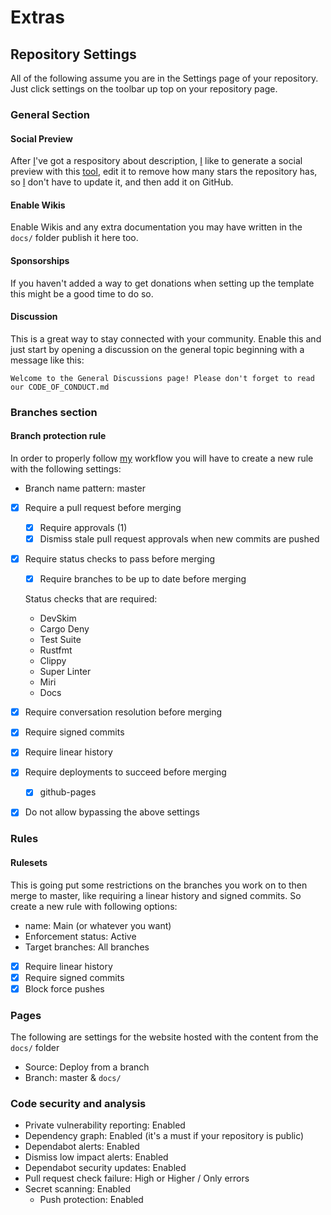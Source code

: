 # Extras

## Repository Settings

All of the following assume you are in the Settings page of your repository.
Just click settings on the toolbar up top on your repository page.

### General Section

#### Social Preview

After [I](https://github.com/Obscurely)'ve got a respository about description,
[I](https://github.com/Obscurely) like to generate a social preview with this
[tool](https://www.bannerbear.com/demos/github-social-preview-generator-tool/),
edit it to remove how many stars the repository has, so
[I](https://github.com/Obscurely) don't have to update it, and then add it on
GitHub.

#### Enable Wikis

Enable Wikis and any extra documentation you may have written in the `docs/`
folder publish it here too.

#### Sponsorships

If you haven't added a way to get donations when setting up the template this
might be a good time to do so.

#### Discussion

This is a great way to stay connected with your community. Enable this and just
start by opening a discussion on the general topic beginning with a message like
this:

`Welcome to the General Discussions page! Please don't forget to read our CODE_OF_CONDUCT.md`

### Branches section

#### Branch protection rule

In order to properly follow [my](https://github.com/Obscurely) workflow you will
have to create a new rule with the following settings:

- Branch name pattern: master
- [x] Require a pull request before merging
  - [x] Require approvals (1)
  - [x] Dismiss stale pull request approvals when new commits are pushed
- [x] Require status checks to pass before merging

  - [x] Require branches to be up to date before merging

  Status checks that are required:

  - DevSkim
  - Cargo Deny
  - Test Suite
  - Rustfmt
  - Clippy
  - Super Linter
  - Miri
  - Docs

- [x] Require conversation resolution before merging
- [x] Require signed commits
- [x] Require linear history
- [x] Require deployments to succeed before merging
  - [x] github-pages
- [x] Do not allow bypassing the above settings

### Rules

#### Rulesets

This is going put some restrictions on the branches you work on to then merge to
master, like requiring a linear history and signed commits. So create a new rule
with following options:

- name: Main (or whatever you want)
- Enforcement status: Active
- Target branches: All branches
- [x] Require linear history
- [x] Require signed commits
- [x] Block force pushes

### Pages

The following are settings for the website hosted with the content from the
`docs/` folder

- Source: Deploy from a branch
- Branch: master & `docs/`

### Code security and analysis

- Private vulnerability reporting: Enabled
- Dependency graph: Enabled (it's a must if your repository is public)
- Dependabot alerts: Enabled
- Dismiss low impact alerts: Enabled
- Dependabot security updates: Enabled
- Pull request check failure: High or Higher / Only errors
- Secret scanning: Enabled
  - Push protection: Enabled
